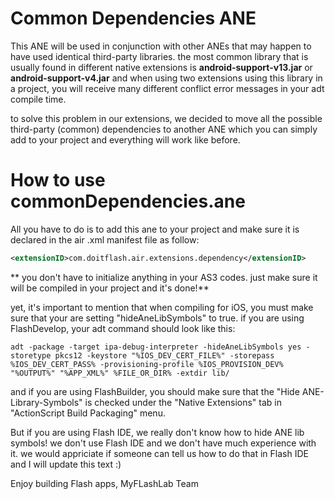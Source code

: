 # Common Dependencies ANE
This ANE will be used in conjunction with other ANEs that may happen to have used identical third-party libraries. the most common library that is usually found in different native extensions is **android-support-v13.jar** or **android-support-v4.jar** and when using two extensions using this library in a project, you will receive many different conflict error messages in your adt compile time.

to solve this problem in our extensions, we decided to move all the possible third-party (common) dependencies to another ANE which you can simply add to your project and everything will work like before.

# How to use commonDependencies.ane
All you have to do is to add this ane to your project and make sure it is declared in the air .xml manifest file as follow:

```xml
<extensionID>com.doitflash.air.extensions.dependency</extensionID>
```

** you don't have to initialize anything in your AS3 codes. just make sure it will be compiled in your project and it's done!**

yet, it's important to mention that when compiling for iOS, you must make sure that your are setting "hideAneLibSymbols" to true. if you are using FlashDevelop, your adt command should look like this:

```
adt -package -target ipa-debug-interpreter -hideAneLibSymbols yes -storetype pkcs12 -keystore "%IOS_DEV_CERT_FILE%" -storepass %IOS_DEV_CERT_PASS% -provisioning-profile %IOS_PROVISION_DEV% "%OUTPUT%" "%APP_XML%" %FILE_OR_DIR% -extdir lib/
```

and if you are using FlashBuilder, you should make sure that the "Hide ANE-Library-Symbols" is checked under the "Native Extensions" tab in "ActionScript Build Packaging" menu.

But if you are using Flash IDE, we really don't know how to hide ANE lib symbols! we don't use Flash IDE and we don't have much experience with it. we would appriciate if someone can tell us how to do that in Flash IDE and I will update this text :)

Enjoy building Flash apps,
MyFLashLab Team